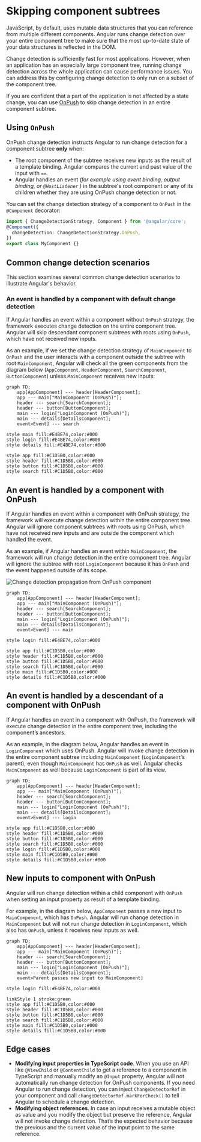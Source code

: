 # Skipping component subtrees

JavaScript, by default, uses mutable data structures that you can reference from multiple different components. Angular runs change detection over your entire component tree to make sure that the most up-to-date state of your data structures is reflected in the DOM.

Change detection is sufficiently fast for most applications. However, when an application has an especially large component tree, running change detection across the whole application can cause performance issues. You can address this by configuring change detection to only run on a subset of the component tree.

If you are confident that a part of the application is not affected by a state change, you can use [OnPush](/api/core/ChangeDetectionStrategy) to skip change detection in an entire component subtree.

## Using `OnPush`

OnPush change detection instructs Angular to run change detection for a component subtree **only** when:

* The root component of the subtree receives new inputs as the result of a template binding. Angular compares the current and past value of the input with `==`.
* Angular handles an event _(for example using event binding, output binding, or `@HostListener` )_ in the subtree's root component or any of its children whether they are using OnPush change detection or not.

You can set the change detection strategy of a component to `OnPush` in the `@Component` decorator:

```ts
import { ChangeDetectionStrategy, Component } from '@angular/core';
@Component({
  changeDetection: ChangeDetectionStrategy.OnPush,
})
export class MyComponent {}
```

## Common change detection scenarios

This section examines several common change detection scenarios to illustrate Angular's behavior.

### An event is handled by a component with default change detection

If Angular handles an event within a component without `OnPush` strategy, the framework executes change detection on the entire component tree. Angular will skip descendant component subtrees with roots using `OnPush`, which have not received new inputs.

As an example, if we set the change detection strategy of `MainComponent` to `OnPush` and the user interacts with a component outside the subtree with root `MainComponent`, Angular will check all the green components from the diagram below (`AppComponent`, `HeaderComponent`, `SearchComponent`, `ButtonComponent`) unless `MainComponent` receives new inputs:

```mermaid
graph TD;
    app[AppComponent] --- header[HeaderComponent];
    app --- main["MainComponent (OnPush)"];
    header --- search[SearchComponent];
    header --- button[ButtonComponent];
    main --- login["LoginComponent (OnPush)"];
    main --- details[DetailsComponent];
    event>Event] --- search

style main fill:#E4BE74,color:#000
style login fill:#E4BE74,color:#000
style details fill:#E4BE74,color:#000

style app fill:#C1D5B0,color:#000
style header fill:#C1D5B0,color:#000
style button fill:#C1D5B0,color:#000
style search fill:#C1D5B0,color:#000
```

## An event is handled by a component with OnPush

If Angular handles an event within a component with OnPush strategy, the framework will execute change detection within the entire component tree. Angular will ignore component subtrees with roots using OnPush, which have not received new inputs and are outside the component which handled the event.

As an example, if Angular handles an event within `MainComponent`, the framework will run change detection in the entire component tree. Angular will ignore the subtree with root `LoginComponent` because it has `OnPush` and the event happened outside of its scope.

<img alt="Change detection propagation from OnPush component" src="assets/content/images/best-practices/runtime-performance/on-push-trigger.svg">

```mermaid
graph TD;
    app[AppComponent] --- header[HeaderComponent];
    app --- main["MainComponent (OnPush)"];
    header --- search[SearchComponent];
    header --- button[ButtonComponent];
    main --- login["LoginComponent (OnPush)"];
    main --- details[DetailsComponent];
    event>Event] --- main

style login fill:#E4BE74,color:#000

style app fill:#C1D5B0,color:#000
style header fill:#C1D5B0,color:#000
style button fill:#C1D5B0,color:#000
style search fill:#C1D5B0,color:#000
style main fill:#C1D5B0,color:#000
style details fill:#C1D5B0,color:#000
```

## An event is handled by a descendant of a component with OnPush

If Angular handles an event in a component with OnPush, the framework will execute change detection in the entire component tree, including the component’s ancestors.

As an example, in the diagram below, Angular handles an event in `LoginComponent` which uses OnPush. Angular will invoke change detection in the entire component subtree including `MainComponent` (`LoginComponent`’s parent), even though `MainComponent` has `OnPush` as well. Angular checks `MainComponent` as well because `LoginComponent` is part of its view.

```mermaid
graph TD;
    app[AppComponent] --- header[HeaderComponent];
    app --- main["MainComponent (OnPush)"];
    header --- search[SearchComponent];
    header --- button[ButtonComponent];
    main --- login["LoginComponent (OnPush)"];
    main --- details[DetailsComponent];
    event>Event] --- login

style app fill:#C1D5B0,color:#000
style header fill:#C1D5B0,color:#000
style button fill:#C1D5B0,color:#000
style search fill:#C1D5B0,color:#000
style login fill:#C1D5B0,color:#000
style main fill:#C1D5B0,color:#000
style details fill:#C1D5B0,color:#000
```

## New inputs to component with OnPush

Angular will run change detection within a child component with `OnPush` when setting an input property as result of a template binding.

For example, in the diagram below, `AppComponent` passes a new input to `MainComponent`, which has `OnPush`. Angular will run change detection in `MainComponent` but will not run change detection in `LoginComponent`, which also has `OnPush`, unless it receives new inputs as well.

```mermaid
graph TD;
    app[AppComponent] --- header[HeaderComponent];
    app --- main["MainComponent (OnPush)"];
    header --- search[SearchComponent];
    header --- button[ButtonComponent];
    main --- login["LoginComponent (OnPush)"];
    main --- details[DetailsComponent];
    event>Parent passes new input to MainComponent]

style login fill:#E4BE74,color:#000

linkStyle 1 stroke:green
style app fill:#C1D5B0,color:#000
style header fill:#C1D5B0,color:#000
style button fill:#C1D5B0,color:#000
style search fill:#C1D5B0,color:#000
style main fill:#C1D5B0,color:#000
style details fill:#C1D5B0,color:#000
```

## Edge cases

* **Modifying input properties in TypeScript code**. When you use an API like `@ViewChild` or `@ContentChild` to get a reference to a component in TypeScript and manually modify an `@Input` property, Angular will not automatically run change detection for OnPush components. If you need Angular to run change detection, you can inject `ChangeDetectorRef` in your component and call `changeDetectorRef.markForCheck()` to tell Angular to schedule a change detection.
* **Modifying object references**. In case an input receives a mutable object as value and you modify the object but preserve the reference, Angular will not invoke change detection. That’s the expected behavior because the previous and the current value of the input point to the same reference.
